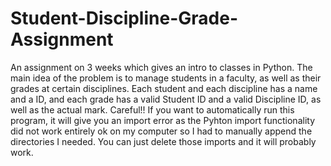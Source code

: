# Student-Discipline-Grade-Assignment
An assignment on 3 weeks which gives an intro to classes in Python.
The main idea of the problem is to manage students in a faculty, as well as their grades at certain disciplines. Each student and each discipline has a name and a ID, and each grade has a valid Student ID and a valid Discipline ID, as well as the actual mark. 
Careful!!
If you want to automatically run this program, it will give you an import error as the Pyhton import functionality did not work entirely ok on my computer so I had to manually append the directories I needed. You can just delete those imports and it will probably work.
